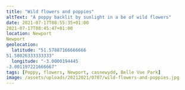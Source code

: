 ```yaml
---
title: "Wild flowers and poppies"
altText: "A poppy backlit by sunlight in a be of wild flowers"
date: 2021-07-17T08:55:35+01:00
2021-07-17T08:45:47+01:00
location: Newport
Newport
geolocation: 
  latitude: "51.57887166666666
51.58026333333333"
  longitude: "-3.0000194445
-3.001197221666667"
tags: [Poppy, flowers, Newport, casnewydd, Belle Vue Park]
image: /assets/uploads/20212021/0707/wild-flowers-and-poppies.jpg
---
```

